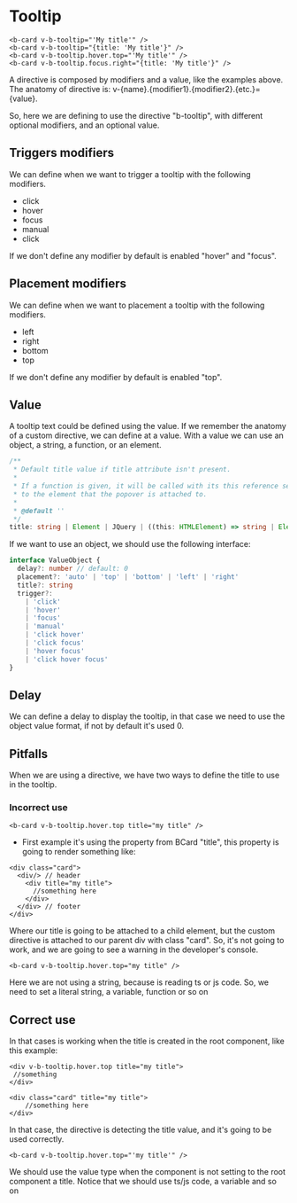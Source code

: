 # Tooltip

<b-card class="bg-body-tertiary">

  <b-card-body>

```vue-html
<b-card v-b-tooltip="'My title'" />
<b-card v-b-tooltip="{title: 'My title'}" />
<b-card v-b-tooltip.hover.top="'My title'" />
<b-card v-b-tooltip.focus.right="{title: 'My title'}" />
```

  </b-card-body>

</b-card>

A directive is composed by modifiers and a value, like the examples above.
The anatomy of directive is: v-{name}.{modifier1}.{modifier2}.{etc.}={value}.

So, here we are defining to use the directive "b-tooltip", with different optional modifiers, and an optional value.

## Triggers modifiers

We can define when we want to trigger a tooltip with the following modifiers.

- click
- hover
- focus
- manual
- click

If we don't define any modifier by default is enabled "hover" and "focus".

## Placement modifiers

We can define when we want to placement a tooltip with the following modifiers.

- left
- right
- bottom
- top

If we don't define any modifier by default is enabled "top".

## Value

A tooltip text could be defined using the value. If we remember the anatomy of a custom directive, we can define at a value.
With a value we can use an object, a string, a function, or an element.

<b-card class="bg-body-tertiary">

```ts
/**
 * Default title value if title attribute isn't present.
 *
 * If a function is given, it will be called with its this reference set
 * to the element that the popover is attached to.
 *
 * @default ''
 */
title: string | Element | JQuery | ((this: HTMLElement) => string | Element | JQuery)
```

</b-card>

If we want to use an object, we should use the following interface:

<b-card class="bg-body-tertiary">

```ts
interface ValueObject {
  delay?: number // default: 0
  placement?: 'auto' | 'top' | 'bottom' | 'left' | 'right'
  title?: string
  trigger?:
    | 'click'
    | 'hover'
    | 'focus'
    | 'manual'
    | 'click hover'
    | 'click focus'
    | 'hover focus'
    | 'click hover focus'
}
```

</b-card>

## Delay

We can define a delay to display the tooltip, in that case we need to use the object value format, if not by default it's used 0.

## Pitfalls

When we are using a directive, we have two ways to define the title to use in the tooltip.

### Incorrect use

<b-card class="bg-body-tertiary">

```vue-html
<b-card v-b-tooltip.hover.top title="my title" />
```

</b-card>

- First example it's using the property from BCard "title", this property is going to render something like:

<b-card class="bg-body-tertiary">

```vue-html
<div class="card">
  <div/> // header
    <div title="my title">
      //something here
    </div>
  </div> // footer
</div>
```

</b-card>

Where our title is going to be attached to a child element, but the custom directive is attached to our parent div with class "card".
So, it's not going to work, and we are going to see a warning in the developer's console.

<b-card class="bg-body-tertiary">

```vue-html
<b-card v-b-tooltip.hover.top="my title" />
```

</b-card>

Here we are not using a string, because is reading ts or js code. So, we need to set a literal string, a variable, function or so on

## Correct use

In that cases is working when the title is created in the root component, like this example:

<b-card class="bg-body-tertiary">

```vue-html
<div v-b-tooltip.hover.top title="my title">
 //something
</div>
```

</b-card>

<b-card class="bg-body-tertiary">

```vue-html
<div class="card" title="my title">
    //something here
</div>
```

</b-card>

In that case, the directive is detecting the title value, and it's going to be used correctly.

<b-card class="bg-body-tertiary">

```vue-html
<b-card v-b-tooltip.hover.top="'my title'" />
```

</b-card>

We should use the value type when the component is not setting to the root component a title. Notice that we should use ts/js code, a variable and so on

<script setup lang="ts">
import {BCard, BCardBody} from 'bootstrap-vue-next'
</script>
